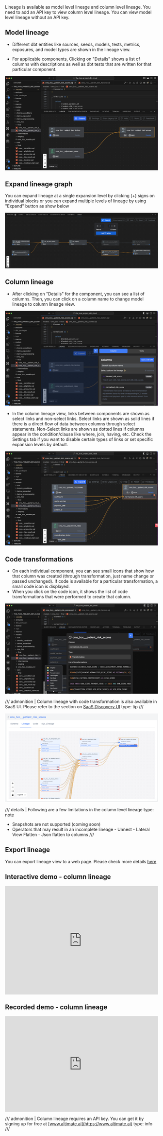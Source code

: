 Lineage is available as model level lineage and column level lineage. You need to add an API key to view column level lineage. You can view model level lineage without an API key.

## Model lineage

- Different dbt entities like sources, seeds, models, tests, metrics, exposures, and model types are shown in the lineage view.

- For applicable components, Clicking on "Details" shows a list of columns with descriptions as well as dbt tests that are written for that particular component.

![Model Lineage](images/modelLineage.png)

## Expand lineage graph

You can expand lineage at a single expansion level by clicking (+) signs on individual blocks or you can expand multiple levels of lineage by using "Expand" button as show below

![Expand Lineage Button](images/dbtExpand.png)

## Column lineage

- After clicking on "Details" for the component, you can see a list of columns. Then, you can click on a column name to change model lineage to column lineage view.

![Column Selection](images/columnSelection.png)

- In the column lineage view, links between components are shown as select links and non-select links. Select links are shown as solid lines if there is a direct flow of data between columns through select statements. Non-Select links are shown as dotted lines if columns appear in the condition/clause like where, join, having, etc. Check the Settings tab if you want to disable certain types of links or set specific expansion levels by default.

![Column Lineage](images/columnLineage.png)

## Code transformations

- On each individual component, you can see small icons that show how that column was created (through transformation, just name change or passed unchanged). If code is available for a particular transformation, a small code icon is displayed.
- When you click on the code icon, it shows the list of code transformations that were performed to create that column.

![Transformation Code](images/TranformationCode.png)

/// admonition | Column lineage with code transformation is also available in SaaS UI. Please refer to the section on [SaaS Discovery UI](../discover/viewlineage.md)
type: tip
///

![Lineage SaaS](images/lineageSaaS.png)

/// details | Following are a few limitations in the column level lineage
type: note

- Snapshots are not supported (coming soon)
- Operators that may result in an incomplete lineage - Unnest - Lateral View Flatten - Json flatten to columns
  ///

## Export lineage

You can export lineage view to a web page. Please check more details [here](../govern/collaboration.md#lineage-export-workflow)

## Interactive demo - column lineage

<div style="position: relative; padding-bottom: calc(62.510416666666664% + 42px); height: 0;"><iframe src="https://app.supademo.com/embed/clxkvc6q801nwsioa2h827cpt" title="Column Lineage v3" allow="clipboard-write" frameborder="0" webkitallowfullscreen="true" mozallowfullscreen="true" allowfullscreen style="position: absolute; top: 0; left: 0; width: 100%; height: 100%;"></iframe></div>

## Recorded demo - column lineage

<div style="position: relative; padding-bottom: 62.5%; height: 0;"><iframe src="https://www.loom.com/embed/24c9230c94854443a17d85de78f90ea8?sid=ba72566e-20e0-4ea2-a16a-55c8d5751c9e" frameborder="0" webkitallowfullscreen mozallowfullscreen allowfullscreen style="position: absolute; top: 0; left: 0; width: 100%; height: 100%;"></iframe></div>

/// admonition | Column lineage requires an API key. You can get it by signing up for free at [www.altimate.ai](https://www.altimate.ai)
type: info
///

